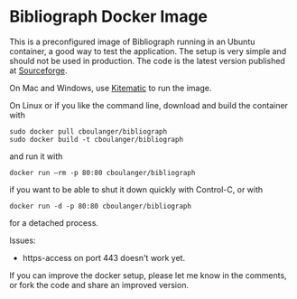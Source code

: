 Bibliograph Docker Image
========================

This is a preconfigured image of Bibliograph running in an Ubuntu container,
a good way to test the application. The setup is very simple and should not
be used in production. The code is the latest version published at [Sourceforge](http://sourceforge.net/projects/bibliograph/files/).

On Mac and Windows, use [Kitematic](https://kitematic.com/) to run the image.

On Linux or if you like the command line, download and build the container with

```
sudo docker pull cboulanger/bibliograph
sudo docker build -t cboulanger/bibliograph
```

and run it with

`docker run –rm -p 80:80 cboulanger/bibliograph`

if you want to be able to shut it down quickly with Control-C, or with

`docker run -d -p 80:80 cboulanger/bibliograph`

for a detached process. 

Issues:
- https-access on port 443 doesn't work yet. 

If you can improve the docker setup, please let me know in the comments, 
or fork the code and share an improved version.
